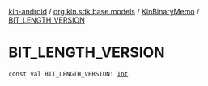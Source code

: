 [kin-android](../../index.md) / [org.kin.sdk.base.models](../index.md) / [KinBinaryMemo](index.md) / [BIT_LENGTH_VERSION](./-b-i-t_-l-e-n-g-t-h_-v-e-r-s-i-o-n.md)

# BIT_LENGTH_VERSION

`const val BIT_LENGTH_VERSION: `[`Int`](https://kotlinlang.org/api/latest/jvm/stdlib/kotlin/-int/index.html)